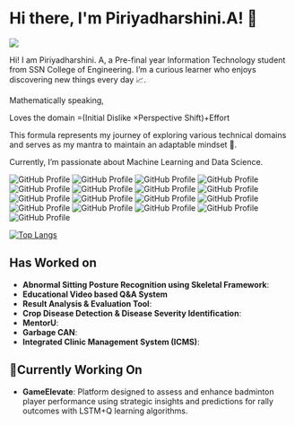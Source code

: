 # Hi there, I'm Piriyadharshini.A! 👋
![](https://komarev.com/ghpvc/?username=piriya-dharshini&color=green)

Hi! I am Piriyadharshini. A, a Pre-final year Information Technology student from SSN College of Engineering. I’m a curious learner who enjoys discovering new things every day 📈.

Mathematically speaking, 

Loves the domain =(Initial Dislike ×Perspective Shift)+Effort

This formula represents my journey of exploring various technical domains and serves as my mantra to maintain an adaptable mindset 🔭. 

Currently, I’m passionate about Machine Learning and Data Science. 

![GitHub Profile](https://img.shields.io/badge/PyTorch-EE4C2C?style=for-the-badge&logo=pytorch&logoColor=white) 
![GitHub Profile](https://img.shields.io/badge/Google%20Gemini-8E75B2?style=for-the-badge&logo=googlegemini&logoColor=white)
![GitHub Profile](https://img.shields.io/badge/-HuggingFace-FDEE21?style=for-the-badge&logo=HuggingFace&logoColor=black)
![GitHub Profile](https://img.shields.io/badge/ChatGPT-74aa9c?style=for-the-badge&logo=openai&logoColor=white)
![GitHub Profile](https://img.shields.io/badge/TensorFlow-FF6F00?style=for-the-badge&logo=tensorflow&logoColor=white)
![GitHub Profile](https://img.shields.io/badge/Keras-FF0000?style=for-the-badge&logo=keras&logoColor=white)
![GitHub Profile](https://img.shields.io/badge/MySQL-005C84?style=for-the-badge&logo=mysql&logoColor=white)
![GitHub Profile](https://img.shields.io/badge/Oracle-F80000?style=for-the-badge&logo=Oracle&logoColor=white)
![GitHub Profile](https://img.shields.io/badge/C%2B%2B-00599C?style=for-the-badge&logo=c%2B%2B&logoColor=white)
![GitHub Profile](https://img.shields.io/badge/CSS3-1572B6?style=for-the-badge&logo=css3&logoColor=white)
![GitHub Profile](https://img.shields.io/badge/HTML5-E34F26?style=for-the-badge&logo=html5&logoColor=white)
![GitHub Profile](https://img.shields.io/badge/JavaScript-323330?style=for-the-badge&logo=javascript&logoColor=F7DF1E)
![GitHub Profile](https://img.shields.io/badge/LaTeX-47A141?style=for-the-badge&logo=LaTeX&logoColor=white)
![GitHub Profile](https://img.shields.io/badge/Numpy-777BB4?style=for-the-badge&logo=numpy&logoColor=white)
![GitHub Profile](https://img.shields.io/badge/PLSQL-F80000?style=for-the-badge&logo=oracle&logoColor=black)
![GitHub Profile](https://img.shields.io/badge/scikit_learn-F7931E?style=for-the-badge&logo=scikit-learn&logoColor=white)
![GitHub Profile](https://img.shields.io/badge/Python-FFD43B?style=for-the-badge&logo=python&logoColor=blue)


[![Top Langs](https://github-readme-stats.vercel.app/api/top-langs/?username=piriya-dharshini&layout=donut)](https://github.com/anuraghazra/github-readme-stats)

## Has Worked on

- **Abnormal Sitting Posture Recognition using Skeletal Framework**:
- **Educational Video based Q&A System**
- **Result Analysis & Evaluation Tool**:
- **Crop Disease Detection & Disease Severity Identification**:
- **MentorU**:
- **Garbage CAN**: 
- **Integrated Clinic Management System (ICMS)**: 

## 🔭Currently Working On

- **GameElevate**: Platform designed to assess and enhance badminton player performance using strategic insights and predictions for rally outcomes with LSTM+Q learning algorithms.

